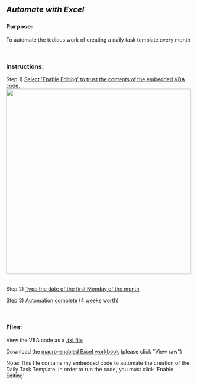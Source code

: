 ## *Automate with Excel*

### Purpose: 
To automate the tedious work of creating a daily task template every month

<br>

### Instructions:
Step 1) [Select 'Enable Editing' to trust the contents of the embedded VBA code.](https://github.com/dalealberto/Excel/blob/main/EnableEditing.png)
<img src = "https://github.com/dalealberto/Excel/blob/main/EnableEditing.pngraw=true" width =500>
<br><br>

Step 2) [Type the date of the first Monday of the month](https://github.com/dalealberto/Excel/blob/main/ClickAutomateButton.png)

Step 3) [Automation complete (4 weeks worth)](https://github.com/dalealberto/Excel/blob/main/AutomationComplete.png)<br>

<br>

### Files:
View the VBA code as a [.txt file](https://github.com/dalealberto/Excel/blob/main/SetDate%20VBA%20Code.txt)

Download the [macro-enabled Excel workbook](https://github.com/dalealberto/Excel/blob/main/Daily%20Task%20Template%20For%20Work.xlsm) (please click "View raw")

Note: This file contains my embedded code to automate the creation of the Daily Task Template. In order to run the code, you must click 'Enable Editing'





